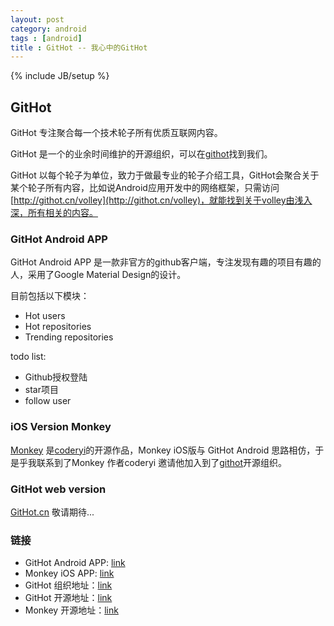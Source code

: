 ```yaml
---
layout: post
category: android
tags : [android]
title : GitHot -- 我心中的GitHot
---
```

{% include JB/setup %}

## GitHot

GitHot 专注聚合每一个技术轮子所有优质互联网内容。

GitHot 是一个的业余时间维护的开源组织，可以在[githot](https://github.com/githot)找到我们。

GitHot 以每个轮子为单位，致力于做最专业的轮子介绍工具，GitHot会聚合关于某个轮子所有内容，比如说Android应用开发中的网络框架，只需访问[http://githot.cn/volley](http://githot.cn/volley)，就能找到关于volley由浅入深，所有相关的内容。 

### GitHot Android APP

GitHot Android APP 是一款非官方的github客户端，专注发现有趣的项目有趣的人，采用了Google Material Design的设计。

目前包括以下模块：

- Hot users 
- Hot repositories
- Trending repositories

todo list:

- Github授权登陆
- star项目
- follow user
 
### iOS Version Monkey


[Monkey](https://github.com/coderyi/monkey) 是[coderyi](https://github.com/coderyi)的开源作品，Monkey iOS版与 GitHot Android 思路相仿，于是乎我联系到了Monkey 作者coderyi 邀请他加入到了[githot](https://github.com/githot)开源组织。

### GitHot web version

[GitHot.cn](http://githot.cn) 敬请期待...


### 链接
- GitHot Android APP: [link](http://fir.im/githot)
- Monkey iOS APP: [link](https://itunes.apple.com/cn/app/monkey-for-github/id1003765407)
- GitHot 组织地址：[link](https://github.com/githot)
- GitHot 开源地址：[link](https://github.com/andyiac/githot)
- Monkey 开源地址：[link](https://github.com/coderyi/monkey)





